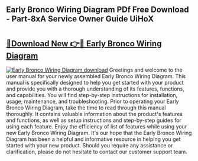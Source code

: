 ## Early Bronco Wiring Diagram PDf Free Download - Part-8xA Service Owner Guide UiHoX

# <h2><a href="http://dfiyxd.blite.top/?on=Early+Bronco+Wiring+Diagram">🔗Download New 👉🔴 Early Bronco Wiring Diagram</a></h2>

[![Early Bronco Wiring Diagram download](https://i.imgur.com/lujVjoI.png)](http://dfiyxd.blite.top/?on=Early+Bronco+Wiring+Diagram)
Greetings and welcome to the user manual for your newly assembled Early Bronco Wiring Diagram. This manual is specifically designed to help you get started with your product and provide you with a thorough understanding of its features, functions, and capabilities. You will find step-by-step instructions for installation, usage, maintenance, and troubleshooting. Prior to operating your Early Bronco Wiring Diagram, take the time to read through this manual thoroughly. It contains valuable information about the product's features and functions, as well as setup instructions and step-by-step guides for using each feature. Enjoy the efficiency of list of features while using your new Early Bronco Wiring Diagram. It's our hope that the Early Bronco Wiring Diagram has been a helpful and informative resource in helping you get started with your new product. Should you require any assistance or clarification, please do not hesitate to contact our customer support team.
